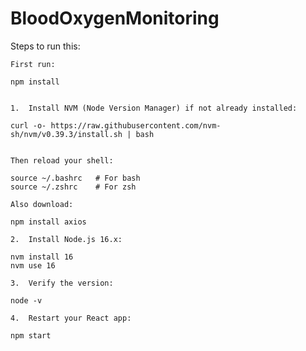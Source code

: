 # BloodOxygenMonitoring


Steps to run this:

    First run:

    npm install


	1.	Install NVM (Node Version Manager) if not already installed:

    curl -o- https://raw.githubusercontent.com/nvm-sh/nvm/v0.39.3/install.sh | bash


    Then reload your shell:

    source ~/.bashrc   # For bash
    source ~/.zshrc    # For zsh

    Also download:

    npm install axios

    2.	Install Node.js 16.x:

    nvm install 16
    nvm use 16

    3.	Verify the version:

    node -v

    4.	Restart your React app:

    npm start

